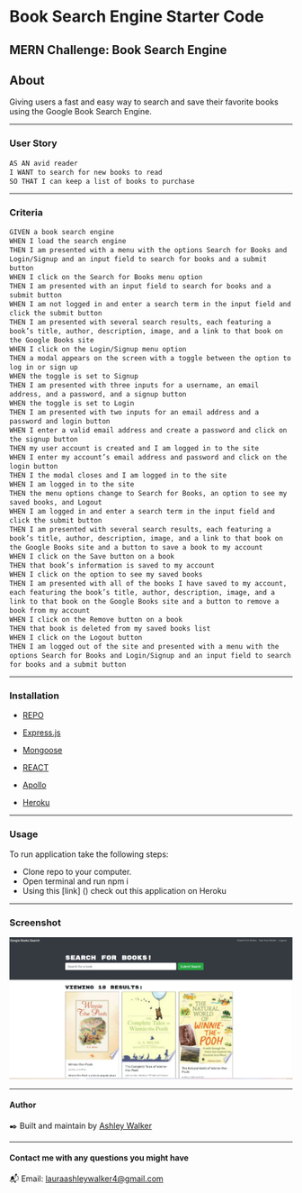 # Book Search Engine Starter Code
MERN Challenge: Book Search Engine
---
## About

Giving users a fast and easy way to search and save their favorite books using the Google Book Search Engine. 

---

### User Story
```
AS AN avid reader
I WANT to search for new books to read
SO THAT I can keep a list of books to purchase
```
---

### Criteria
```
GIVEN a book search engine
WHEN I load the search engine
THEN I am presented with a menu with the options Search for Books and Login/Signup and an input field to search for books and a submit button
WHEN I click on the Search for Books menu option
THEN I am presented with an input field to search for books and a submit button
WHEN I am not logged in and enter a search term in the input field and click the submit button
THEN I am presented with several search results, each featuring a book’s title, author, description, image, and a link to that book on the Google Books site
WHEN I click on the Login/Signup menu option
THEN a modal appears on the screen with a toggle between the option to log in or sign up
WHEN the toggle is set to Signup
THEN I am presented with three inputs for a username, an email address, and a password, and a signup button
WHEN the toggle is set to Login
THEN I am presented with two inputs for an email address and a password and login button
WHEN I enter a valid email address and create a password and click on the signup button
THEN my user account is created and I am logged in to the site
WHEN I enter my account’s email address and password and click on the login button
THEN I the modal closes and I am logged in to the site
WHEN I am logged in to the site
THEN the menu options change to Search for Books, an option to see my saved books, and Logout
WHEN I am logged in and enter a search term in the input field and click the submit button
THEN I am presented with several search results, each featuring a book’s title, author, description, image, and a link to that book on the Google Books site and a button to save a book to my account
WHEN I click on the Save button on a book
THEN that book’s information is saved to my account
WHEN I click on the option to see my saved books
THEN I am presented with all of the books I have saved to my account, each featuring the book’s title, author, description, image, and a link to that book on the Google Books site and a button to remove a book from my account
WHEN I click on the Remove button on a book
THEN that book is deleted from my saved books list
WHEN I click on the Logout button
THEN I am logged out of the site and presented with a menu with the options Search for Books and Login/Signup and an input field to search for books and a submit button
```
---

### Installation

- [REPO](https://github.com/lawalker4/booksearch/tree/develop)

- [Express.js](https://expressjs.com/en/starter/installing.html)

- [Mongoose](https://www.npmjs.com/package/mongoose)

- [REACT](https://reactjs.org/)

- [Apollo](https://www.apollographql.com/docs/studio/explorer/explorer/)

- [Heroku](www.heroku.com)

---

### Usage

To run application take the following steps:

- Clone repo to your computer.
- Open terminal and run npm i
- Using this [link] () check out this application on Heroku

---

### Screenshot

![Screenshot](./images/Screenshot.JPG)

---

#### Author

:black_nib:	Built and maintain by [Ashley Walker](https://github.com/lawalker4)

---

#### Contact me with any questions you might have
:mailbox_with_mail:
Email: lauraashleywalker4@gmail.com